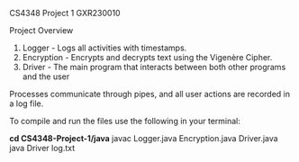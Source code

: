 CS4348 Project 1 GXR230010

Project Overview 
1. Logger - Logs all activities with timestamps.  
2. Encryption - Encrypts and decrypts text using the Vigenère Cipher.  
3. Driver - The main program that interacts between both other programs and the user 

Processes communicate through pipes, and all user actions are recorded in a log file.  

 To compile and run the files use the following in your terminal:
 
 **cd CS4348-Project-1/java**
 javac Logger.java Encryption.java Driver.java
 java Driver log.txt
